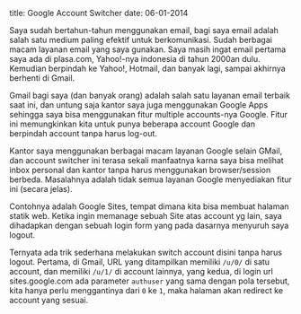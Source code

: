 title: Google Account Switcher
date: 06-01-2014

Saya sudah bertahun-tahun menggunakan email, bagi saya email adalah salah satu medium paling efektif untuk berkomunikasi. Sudah berbagai macam layanan email yang saya gunakan. Saya masih ingat email pertama saya ada di plasa.com, Yahoo!-nya indonesia di tahun 2000an dulu. Kemudian berpindah ke Yahoo!, Hotmail, dan banyak lagi, sampai akhirnya berhenti di Gmail.

Gmail bagi saya (dan banyak orang) adalah salah satu layanan email terbaik saat ini, dan untung saja kantor saya juga menggunakan Google Apps sehingga saya bisa menggunakan fitur multiple accounts-nya Google. Fitur ini memungkinkan kita untuk punya beberapa account Google dan berpindah account tanpa harus log-out.

Kantor saya menggunakan berbagai macam layanan Google selain GMail, dan account switcher ini terasa sekali manfaatnya karna saya bisa melihat inbox personal dan kantor tanpa harus menggunakan browser/session berbeda. Masalahnya adalah tidak semua layanan Google menyediakan fitur ini (secara jelas). 

Contohnya adalah Google Sites, tempat dimana kita bisa membuat halaman statik web. Ketika ingin memanage sebuah Site atas account yg lain, saya dihadapkan dengan sebuah login form yang pada dasarnya menyuruh saya logout.

Ternyata ada trik sederhana melakukan switch account disini tanpa harus logout. Pertama, di Gmail, URL yang ditampilkan memiliki `/u/0/` di satu account, dan memiliki `/u/1/` di account lainnya, yang kedua, di login url sites.google.com ada parameter  `authuser` yang sama dengan pola tersebut, kita hanya perlu menggantinya dari `0` ke `1`, maka halaman akan redirect ke  account yang sesuai.  
